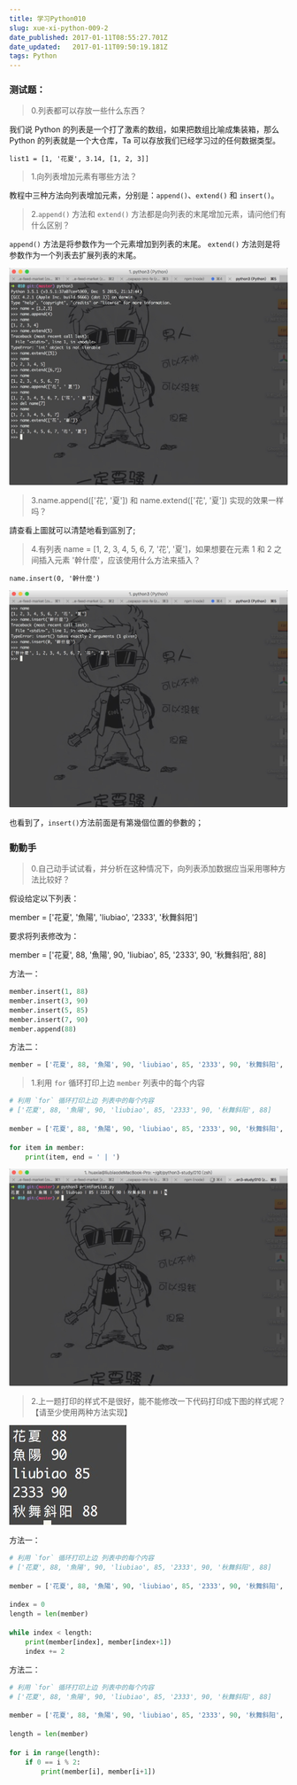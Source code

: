 ```yaml
---
title: 学习Python010
slug: xue-xi-python-009-2
date_published: 2017-01-11T08:55:27.701Z
date_updated:   2017-01-11T09:50:19.181Z
tags: Python
---
```


### 测试题：

> 0.列表都可以存放一些什么东西？

我们说 Python 的列表是一个打了激素的数组，如果把数组比喻成集装箱，那么 Python 的列表就是一个大仓库，Ta 可以存放我们已经学习过的任何数据类型。

`list1 = [1, '花夏', 3.14, [1, 2, 3]]`

> 1.向列表增加元素有哪些方法？

教程中三种方法向列表增加元素，分别是：`append()`、`extend()` 和 `insert()`。

> 2.`append()` 方法和 `extend()` 方法都是向列表的末尾增加元素，请问他们有什么区别？


`append()` 方法是将参数作为一个元素增加到列表的末尾。
`extend()` 方法则是将参数作为一个列表去扩展列表的末尾。

![](./images/776BC7F0-B702-457A-BB5A-53E555EA2508.png)

> 3.name.append(['花', '夏']) 和 name.extend(['花', '夏']) 实现的效果一样吗？

請查看上圖就可以清楚地看到區別了;

> 4.有列表 name = [1, 2, 3, 4, 5, 6, 7, '花', '夏']，如果想要在元素 1 和 2 之间插入元素 '幹什麼'，应该使用什么方法来插入？

`name.insert(0, '幹什麼')`

![](./images/BC8DC71F-652A-49A7-A200-AF236CD677CC.png)

也看到了，`insert()`方法前面是有第幾個位置的參數的；

### 動動手

> 0.自己动手试试看，并分析在这种情况下，向列表添加数据应当采用哪种方法比较好？

假设给定以下列表：

member = ['花夏', '魚陽', 'liubiao', '2333', '秋舞斜阳']

要求将列表修改为：

member = ['花夏', 88, '魚陽', 90, 'liubiao', 85, '2333', 90, '秋舞斜阳', 88]

方法一：

```python
member.insert(1, 88)
member.insert(3, 90)
member.insert(5, 85)
member.insert(7, 90)
member.append(88)

```

方法二：

```python
member = ['花夏', 88, '魚陽', 90, 'liubiao', 85, '2333', 90, '秋舞斜阳', 88]
```

> 1.利用 `for` 循环打印上边 `member` 列表中的每个内容

```python
# 利用 `for` 循环打印上边 列表中的每个内容
# ['花夏', 88, '魚陽', 90, 'liubiao', 85, '2333', 90, '秋舞斜阳', 88]

member = ['花夏', 88, '魚陽', 90, 'liubiao', 85, '2333', 90, '秋舞斜阳', 88]

for item in member:
    print(item, end = ' | ')

```

![](./images/76089B13-D0F3-4705-91B6-34B7437185E8.png)

> 2.上一题打印的样式不是很好，能不能修改一下代码打印成下图的样式呢？【请至少使用两种方法实现】



![](./images/247CCB21-8F86-4444-A039-841CB9E7FCF6.png)

方法一：

```python
# 利用 `for` 循环打印上边 列表中的每个内容
# ['花夏', 88, '魚陽', 90, 'liubiao', 85, '2333', 90, '秋舞斜阳', 88]

member = ['花夏', 88, '魚陽', 90, 'liubiao', 85, '2333', 90, '秋舞斜阳', 88]

index = 0
length = len(member)

while index < length:
    print(member[index], member[index+1])
    index += 2

```

方法二：

```python
# 利用 `for` 循环打印上边 列表中的每个内容
# ['花夏', 88, '魚陽', 90, 'liubiao', 85, '2333', 90, '秋舞斜阳', 88]

member = ['花夏', 88, '魚陽', 90, 'liubiao', 85, '2333', 90, '秋舞斜阳', 88]

length = len(member)

for i in range(length):
    if 0 == i % 2:
        print(member[i], member[i+1])

```

